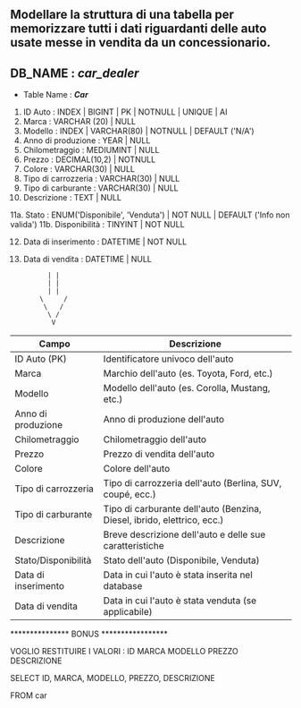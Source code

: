 ## Modellare la struttura di una tabella per memorizzare tutti i dati riguardanti delle auto usate messe in vendita da un concessionario.

## DB_NAME : *car_dealer*
- Table Name : ***Car***

1. ID Auto : INDEX | BIGINT | PK | NOTNULL | UNIQUE | AI 
2. Marca : VARCHAR (20) | NULL
3. Modello : INDEX | VARCHAR(80) | NOTNULL | DEFAULT ('N/A')
4. Anno di produzione : YEAR | NULL
5. Chilometraggio : MEDIUMINT | NULL
6. Prezzo : DECIMAL(10,2) | NOTNULL 
7. Colore : VARCHAR(30) | NULL
8. Tipo di carrozzeria : VARCHAR(30) | NULL
9. Tipo di carburante : VARCHAR(30) | NULL
10. Descrizione : TEXT | NULL
<!-- TwoChoices : -->
11a. Stato : ENUM('Disponibile', 'Venduta') | NOT NULL | DEFAULT ('Info non valida')
11b. Disponibilità : TINYINT <!-- TRUE or FALSE --> | NOT NULL
<!-- /TwoChoices : -->
12. Data di inserimento : DATETIME | NOT NULL
13. Data di vendita : DATETIME | NULL

              | |
              | |
              | |
            \     /
             \   /
              \ /
               V 

| Campo                | Descrizione                                                                    |
|----------------------|-----------------------------------------------------------------------------   |
| ID Auto (PK)         | Identificatore univoco dell'auto                                                |    
| Marca                | Marchio dell'auto (es. Toyota, Ford, etc.)                                     |
| Modello              | Modello dell'auto (es. Corolla, Mustang, etc.)                                 |
| Anno di produzione   | Anno di produzione dell'auto                                                   |
| Chilometraggio       | Chilometraggio dell'auto                                                       |
| Prezzo               | Prezzo di vendita dell'auto                                                    |
| Colore               | Colore dell'auto                                                               |
| Tipo di carrozzeria  | Tipo di carrozzeria dell'auto (Berlina, SUV, coupé, ecc.)                      |
| Tipo di carburante   | Tipo di carburante dell'auto (Benzina, Diesel, ibrido, elettrico, ecc.)        |
| Descrizione          | Breve descrizione dell'auto e delle sue caratteristiche                        |
| Stato/Disponibilità  | Stato dell'auto (Disponibile, Venduta)                                         |
| Data di inserimento  | Data in cui l'auto è stata inserita nel database                               |
| Data di vendita      | Data in cui l'auto è stata venduta (se applicabile)                            |

***************  BONUS  *****************


VOGLIO RESTITUIRE I VALORI :
ID
MARCA
MODELLO
PREZZO
DESCRIZIONE

SELECT ID, MARCA, MODELLO, PREZZO, DESCRIZIONE 
<!-- DATI DA RESTITUIRE IN COLONNE SEPARATE -->

FROM car 
<!-- NOME TABELLA DA DOVE RECUPERARE I DATI -->